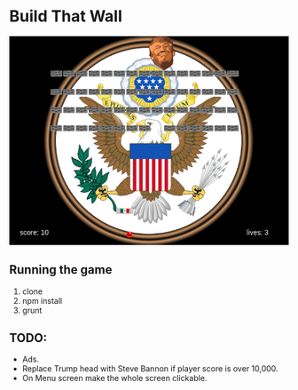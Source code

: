 # Build That Wall

![alt text][logo]

[logo]: /src/NotInBuild/screenshot.png

## Running the game

  1. clone
  2. npm install
  3. grunt

## TODO:

  * Ads.
  * Replace Trump head with Steve Bannon if player score is over 10,000.
  * On Menu screen make the whole screen clickable.
